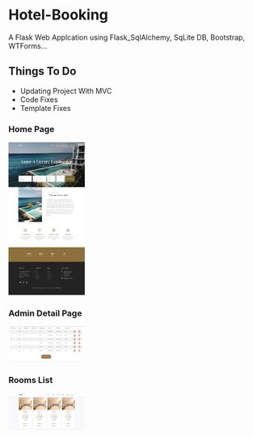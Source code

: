 # Hotel-Booking

A Flask Web Applcation using Flask_SqlAlchemy, SqLite DB, Bootstrap, WTForms...

## Things To Do
- Updating Project With MVC
- Code Fixes
- Template Fixes

### Home Page

<img src="/img/Home.png" alt="Home" height="30%" width="30%">


### Admin Detail Page

<img src="/img/admindetail.PNG" alt="Detail" height="30%" width="30%">


### Rooms List

<img src="/img/roomsList.PNG" alt="Detail" height="30%" width="30%">

